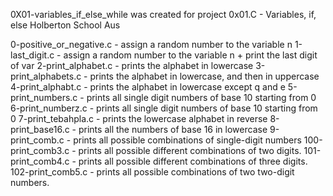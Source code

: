 0X01-variables_if_else_while was created 
for project 0x01.C - Variables, if, else
Holberton School Aus

0-positive_or_negative.c - assign a random number to the variable n
1-last_digit.c           - assign a random number to the variable n + print the last digit of var
2-print_alphabet.c       - prints the alphabet in lowercase
3-print_alphabets.c      - prints the alphabet in lowercase, and then in uppercase
4-print_alphabt.c        - prints the alphabet in lowercase except q and e
5-print_numbers.c        - prints all single digit numbers of base 10 starting from 0
6-print_numberz.c        - prints all single digit numbers of base 10 starting from 0
7-print_tebahpla.c       - prints the lowercase alphabet in reverse
8-print_base16.c         - prints all the numbers of base 16 in lowercase
9-print_comb.c           - prints all possible combinations of single-digit numbers
100-print_comb3.c        - prints all possible different combinations of two digits.
101-print_comb4.c        - prints all possible different combinations of three digits.
102-print_comb5.c        - prints all possible combinations of two two-digit numbers.
